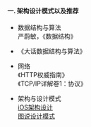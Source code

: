 #### 一. 架构设计模式以及推荐


* 数据结构与算法
  <br>严蔚敏，《数据结构》
* 《大话数据结构与算法》

* 网络
<br>《HTTP权威指南》
<br>《TCP/IP详解卷1：协议》

* 架构与设计模式
<br>[iOS架构设计](https://github.com/skyming/Trip-to-iOS-Design-Patterns)
<br>[图说设计模式](https://design-patterns.readthedocs.io/zh_CN/latest/)

 

